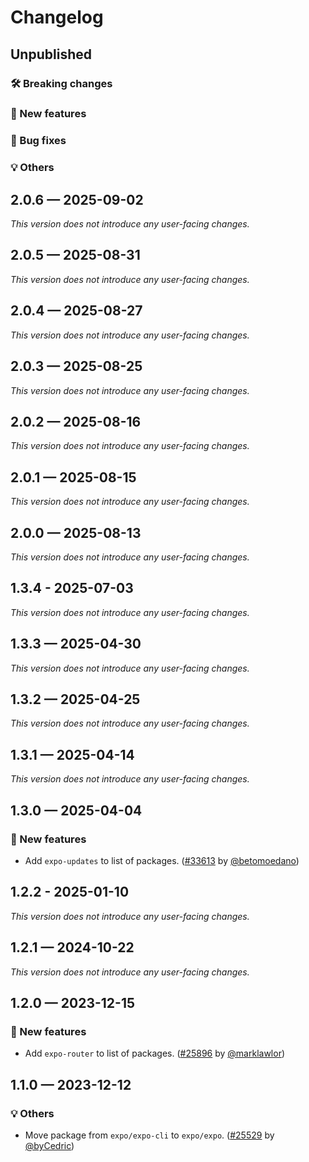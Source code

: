# Changelog

## Unpublished

### 🛠 Breaking changes

### 🎉 New features

### 🐛 Bug fixes

### 💡 Others

## 2.0.6 — 2025-09-02

_This version does not introduce any user-facing changes._

## 2.0.5 — 2025-08-31

_This version does not introduce any user-facing changes._

## 2.0.4 — 2025-08-27

_This version does not introduce any user-facing changes._

## 2.0.3 — 2025-08-25

_This version does not introduce any user-facing changes._

## 2.0.2 — 2025-08-16

_This version does not introduce any user-facing changes._

## 2.0.1 — 2025-08-15

_This version does not introduce any user-facing changes._

## 2.0.0 — 2025-08-13

_This version does not introduce any user-facing changes._

## 1.3.4 - 2025-07-03

_This version does not introduce any user-facing changes._

## 1.3.3 — 2025-04-30

_This version does not introduce any user-facing changes._

## 1.3.2 — 2025-04-25

_This version does not introduce any user-facing changes._

## 1.3.1 — 2025-04-14

_This version does not introduce any user-facing changes._

## 1.3.0 — 2025-04-04

### 🎉 New features

- Add `expo-updates` to list of packages. ([#33613](https://github.com/expo/expo/pull/33613) by [@betomoedano](https://github.com/betomoedano))

## 1.2.2 - 2025-01-10

_This version does not introduce any user-facing changes._

## 1.2.1 — 2024-10-22

_This version does not introduce any user-facing changes._

## 1.2.0 — 2023-12-15

### 🎉 New features

- Add `expo-router` to list of packages. ([#25896](https://github.com/expo/expo/pull/25896) by [@marklawlor](https://github.com/marklawlor))

## 1.1.0 — 2023-12-12

### 💡 Others

- Move package from `expo/expo-cli` to `expo/expo`. ([#25529](https://github.com/expo/expo/pull/25529) by [@byCedric](https://github.com/byCedric))
